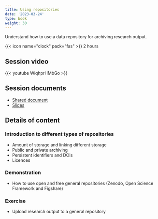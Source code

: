 ```yaml
---
title: Using repositories
date: '2023-03-24'
type: book
weight: 30
---
```


Understand how to use a data repository for archiving research output. 

<!--more-->

{{< icon name="clock" pack="fas" >}} 2 hours

## Session video

{{< youtube WiqhprHMbGo >}}

## Session documents
- [Shared document](https://docs.google.com/document/d/1e5L1BMtqOG22MH1YhiF5bLNdo4ylRnR5AwdcvjvFfNU/edit?usp=sharing)
- [Slides](https://docs.google.com/presentation/d/1x5wuOquTZummKU_TOd4j8BpU-rdbGQgH0NciGpgdAag/edit?usp=sharing)

## Details of content
### Introduction to different types of repositories
- Amount of storage and linking different storage
- Public and private archiving
- Persistent identifiers and DOIs
- Licences

### Demonstration 
- How to use open and free general repositories (Zenodo, Open Science Framework and Figshare)

### Exercise
- Upload research output to a general repository
